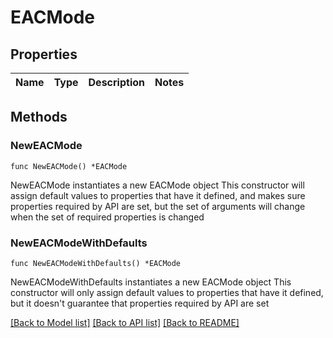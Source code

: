 # EACMode

## Properties

Name | Type | Description | Notes
------------ | ------------- | ------------- | -------------

## Methods

### NewEACMode

`func NewEACMode() *EACMode`

NewEACMode instantiates a new EACMode object
This constructor will assign default values to properties that have it defined,
and makes sure properties required by API are set, but the set of arguments
will change when the set of required properties is changed

### NewEACModeWithDefaults

`func NewEACModeWithDefaults() *EACMode`

NewEACModeWithDefaults instantiates a new EACMode object
This constructor will only assign default values to properties that have it defined,
but it doesn't guarantee that properties required by API are set


[[Back to Model list]](../README.md#documentation-for-models) [[Back to API list]](../README.md#documentation-for-api-endpoints) [[Back to README]](../README.md)


